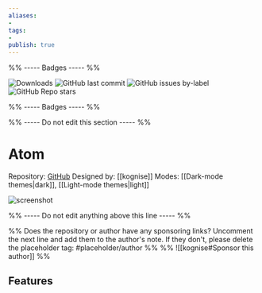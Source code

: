 ```yaml
---
aliases:
- 
tags: 
- 
publish: true
---
```


%% ----- Badges ----- %%

![Downloads](https://img.shields.io/badge/downloads-3586-573E7A?style=for-the-badge&logo=)
![GitHub last commit](https://img.shields.io/github/last-commit/kognise/obsidian-atom?color=573E7A&label=last%20update&logo=github&style=for-the-badge)
![GitHub issues by-label](https://img.shields.io/github/issues/kognise/obsidian-atom/help%20wanted?color=573E7A&logo=github&style=for-the-badge) 
![GitHub Repo stars](https://img.shields.io/github/stars/kognise/obsidian-atom?color=573E7A&logo=github&style=for-the-badge)

%% ----- Badges ----- %%

%% ----- Do not edit this section ----- %%

# Atom

Repository: [GitHub](https://github.com/kognise/obsidian-atom)
Designed by: [[kognise]]
Modes: [[Dark-mode themes|dark]], [[Light-mode themes|light]]



![screenshot](https://github.com/kognise/obsidian-atom/raw/master/screenshot-hybrid.png)

%% ----- Do not edit anything above this line ----- %% 

%% Does the repository or author have any sponsoring links? Uncomment the next line and add them to the author's note. If they don't, please delete the placeholder tag: #placeholder/author %%
%% ![[kognise#Sponsor this author]] %%


## Features


